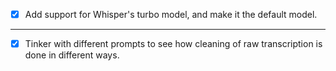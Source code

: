 - [x] Add support for Whisper's turbo model, and make it the default model.  

--- 

- [x] Tinker with different prompts to see how cleaning of raw transcription is done in different ways. 
